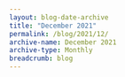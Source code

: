 ```yaml
---
layout: blog-date-archive
title: "December 2021"
permalink: /blog/2021/12/
archive-name: December 2021
archive-type: Monthly
breadcrumb: blog
---
```

